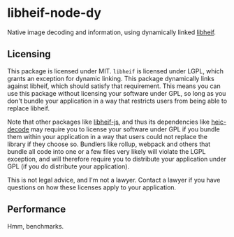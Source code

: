 # libheif-node-dy

Native image decoding and information, using dynamically linked [libheif](https://github.com/strukturag/libheif).

## Licensing

This package is licensed under MIT. `libheif` is licensed under LGPL, which
grants an exception for dynamic linking. This package dynamically links against
libheif, which should satisfy that requirement. This means you can use this
package without licensing your software under GPL, so long as you don't bundle
your application in a way that restricts users from being able to replace
libheif.

Note that other packages like
[libheif-js](https://www.npmjs.com/package/libheif-js), and thus its
dependencies like [heic-decode](https://www.npmjs.com/package/heic-decode) may
require you to license your software under GPL if you bundle them within your
application in a way that users could not replace the library if they choose so.
Bundlers like rollup, webpack and others that bundle all code into one or a few
files very likely will violate the LGPL exception, and will therefore require
you to distribute your application under GPL (if you do distribute your
application).

This is not legal advice, and I'm not a lawyer. Contact a lawyer if you have
questions on how these licenses apply to your application.

## Performance

Hmm, benchmarks.
